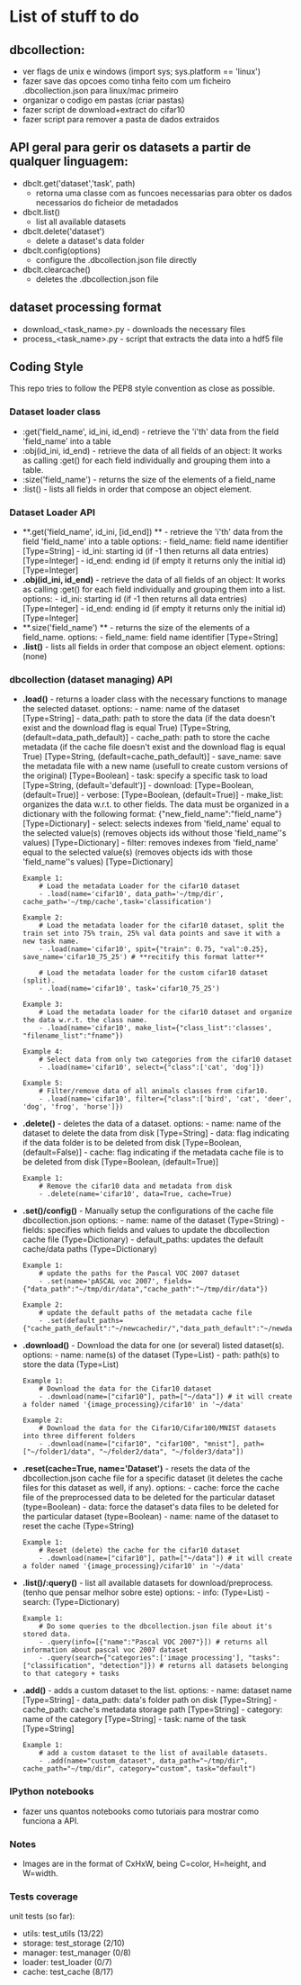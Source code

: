 # List of stuff to do

## dbcollection:
- ver flags de unix e windows (import sys; sys.platform == 'linux')
- fazer save das opcoes como tinha feito com um ficheiro .dbcollection.json para linux/mac primeiro
- organizar o codigo em pastas (criar pastas)
- fazer script de download+extract do cifar10
- fazer script para remover a pasta de dados extraidos


## API geral para gerir os datasets a partir de qualquer linguagem:

- dbclt.get('dataset','task', path)
	- retorna uma classe com as funcoes necessarias para obter os dados necessarios do ficheior de metadados
- dbclt.list()
	- list all available datasets
- dbclt.delete('dataset')
	- delete a dataset's data folder
- dbclt.config(options)
	- configure the .dbcollection.json file directly
- dbclt.clearcache()
	- deletes the .dbcollection.json file


## dataset processing format

- download_<task_name>.py - downloads the necessary files
- process_<task_name>.py - script that extracts the data into a hdf5 file


## Coding Style

This repo tries to follow the PEP8 style convention as close as possible.

### Dataset loader class

- :get('field_name', id_ini, id_end) - retrieve the 'i'th' data from the field 'field_name' into a table
- :obj(id_ini, id_end) - retrieve the data of all fields of an object: It works as calling :get() for each field individually and grouping them into a table.
- :size('field_name') - returns the size of the elements of a field_name
- :list() - lists all fields in order that compose an object element.

### Dataset Loader API

- **.get('field_name', id_ini, [id_end]) ** - retrieve the 'i'th' data from the field 'field_name' into a table
	options:
		- field_name: field name identifier [Type=String]
		- id_ini: starting id (if -1 then returns all data entries) [Type=Integer]
		- id_end: ending id (if empty it returns only the initial id) [Type=Integer]
- **.obj(id_ini, id_end)** - retrieve the data of all fields of an object: It works as calling :get() for each field individually and grouping them into a list.
	options:
		- id_ini: starting id (if -1 then returns all data entries) [Type=Integer]
		- id_end:  ending id (if empty it returns only the initial id) [Type=Integer]
- **.size('field_name') ** - returns the size of the elements of a field_name.
	options:
		- field_name: field name identifier [Type=String]
- **.list()** - lists all fields in order that compose an object element.
	options:
		(none)


### dbcollection (dataset managing) API

- **.load()** - returns a loader class with the necessary functions to manage the selected dataset.
	options:
		- name: name of the dataset [Type=String]
		- data_path: path to store the data (if the data doesn't exist and the download flag is equal True) [Type=String, (default=data_path_default)]
		- cache_path: path to store the cache metadata (if the cache file doesn't exist and the download flag is equal True) [Type=String, (default=cache_path_default)]
		- save_name: save the metadata file with a new name (usefull to create custom versions of the original) [Type=Boolean]
		- task: specify a specific task to load [Type=String, (default='default')]
		- download: [Type=Boolean, (default=True)]
		- verbose: [Type=Boolean, (default=True)]
		- make_list: organizes the data w.r.t. to other fields. The data must be organized in a dictionary with the following format: {"new_field_name":"field_name"}  [Type=Dictionary]
		- select: selects indexes from 'field_name' equal to the selected value(s) (removes objects ids without those 'field_name''s values) [Type=Dictionary]
		- filter: removes indexes from 'field_name' equal to the selected value(s) (removes objects ids with those 'field_name''s values) [Type=Dictionary]

	```
	Example 1:
		# Load the metadata Loader for the cifar10 dataset
		- .load(name='cifar10', data_path='~/tmp/dir', cache_path='~/tmp/cache',task='classification')
	```

	```
	Example 2:
		# Load the metadata loader for the cifar10 dataset, split the train set into 75% train, 25% val data points and save it with a new task name.
		- .load(name='cifar10', spit={"train": 0.75, "val":0.25}, save_name='cifar10_75_25') # **recitify this format latter**

		# Load the metadata loader for the custom cifar10 dataset (split).
		- .load(name='cifar10', task='cifar10_75_25')
	```

	```
	Example 3:
		# Load the metadata loader for the cifar10 dataset and organize the data w.r.t. the class name.
		- .load(name='cifar10', make_list={"class_list":'classes', "filename_list":"fname"})
	```

	```
	Example 4:
		# Select data from only two categories from the cifar10 dataset
		- .load(name='cifar10', select={"class":['cat', 'dog']})
	```

	```
	Example 5:
		# Filter/remove data of all animals classes from cifar10.
		- .load(name='cifar10', filter={"class":['bird', 'cat', 'deer', 'dog', 'frog', 'horse']})
	```

- **.delete()** - deletes the data of a dataset.
	options:
		- name: name of the dataset to delete the data from disk [Type=String]
		- data: flag indicating if the data folder is to be deleted from disk [Type=Boolean, (default=False)]
		- cache: flag indicating if the metadata cache file is to be deleted from disk [Type=Boolean, (default=True)]

	```
	Example 1:
		# Remove the cifar10 data and metadata from disk
		- .delete(name='cifar10', data=True, cache=True)
	```

- **.set()/config()** - Manually setup the configurations of the cache file dbcollection.json
	options:
		- name: name of the dataset (Type=String)
		- fields: specifies which fields and values to update the dbcollection cache file (Type=Dictionary)
		- default_paths: updates the default cache/data paths (Type=Dictionary)
	```
	Example 1:
		# update the paths for the Pascal VOC 2007 dataset
		- .set(name='pASCAL voc 2007', fields={"data_path":"~/tmp/dir/data","cache_path":"~/tmp/dir/data"})
	```

	```
	Example 2:
		# update the default paths of the metadata cache file
		- .set(default_paths={"cache_path_default":"~/newcachedir/","data_path_default":"~/newdatadir/"})
	```
- **.download()** - Download the data for one (or several) listed dataset(s).
	options:
		- name: name(s) of the dataset (Type=List)
		- path: path(s) to store the data (Type=List)

	```
	Example 1:
		# Download the data for the Cifar10 dataset
		- .download(name=["cifar10"], path=["~/data"]) # it will create a folder named '{image_processing}/cifar10' in '~/data'
	```

	```
	Example 2:
		# Download the data for the Cifar10/Cifar100/MNIST datasets into three different folders
		- .download(name=["cifar10", "cifar100", "mnist"], path=["~/folder1/data", "~/folder2/data", "~/folder3/data"])
	```

- **.reset(cache=True, name='Dataset')** - resets the data of the dbcollection.json cache file for a specific dataset (it deletes the cache files for this dataset as well, if any).
	options:
		- cache: force the cache file of the preprocessed data to be deleted for the particular dataset (type=Boolean)
		- data: force the dataset's data files to be deleted for the particular dataset (type=Boolean)
		- name: name of the dataset to reset the cache (Type=String)

	```
	Example 1:
		# Reset (delete) the cache for the cifar10 dataset
		- .download(name=["cifar10"], path=["~/data"]) # it will create a folder named '{image_processing}/cifar10' in '~/data'
	```

- **.list()/:query()** - list all available datasets for download/preprocess. (tenho que pensar melhor sobre este)
	options:
		- info:  (Type=List)
		- search: (Type=Dictionary)

	```
	Example 1:
		# Do some queries to the dbcollection.json file about it's stored data.
		- .query(info=[{"name":"Pascal VOC 2007"}]) # returns all information about pascal voc 2007 dataset
		- .query(search={"categories":['image processing'], "tasks":["classification", "detection"]}) # returns all datasets belonging to that category + tasks
	```

- **.add()** - adds a custom dataset to the list.
	options:
		- name: dataset name [Type=String]
		- data_path: data's folder path on disk [Type=String]
		- cache_path: cache's metadata storage path [Type=String]
		- category: name of the category [Type=String]
		- task: name of the task [Type=String]

	```
	Example 1:
		# add a custom dataset to the list of available datasets.
		- .add(name="custom_dataset", data_path="~/tmp/dir", cache_path="~/tmp/dir", category="custom", task="default")
	```

### IPython notebooks

- fazer uns quantos notebooks como tutoriais para mostrar como funciona a API.

### Notes

- Images are in the format of CxHxW, being C=color, H=height, and W=width.

### Tests coverage

unit tests (so far):
- utils: test_utils (13/22)
- storage: test_storage (2/10)
- manager: test_manager (0/8)
- loader: test_loader (0/7)
- cache: test_cache (8/17)